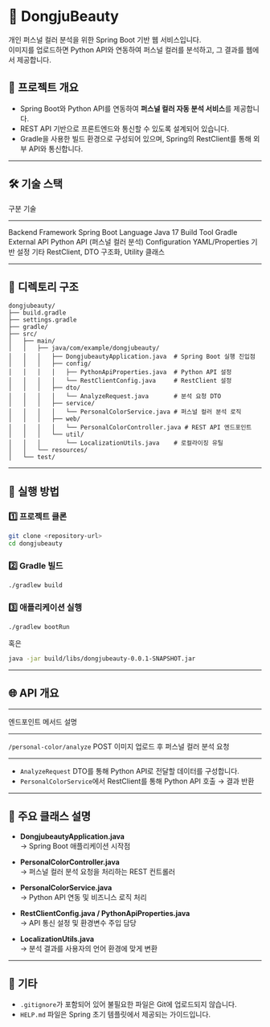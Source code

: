 # 🧴 DongjuBeauty

개인 퍼스널 컬러 분석을 위한 Spring Boot 기반 웹 서비스입니다.\
이미지를 업로드하면 Python API와 연동하여 퍼스널 컬러를 분석하고, 그
결과를 웹에서 제공합니다.

## 📌 프로젝트 개요

-   Spring Boot와 Python API를 연동하여 **퍼스널 컬러 자동 분석
    서비스**를 제공합니다.
-   REST API 기반으로 프론트엔드와 통신할 수 있도록 설계되어 있습니다.
-   Gradle을 사용한 빌드 환경으로 구성되어 있으며, Spring의 RestClient를
    통해 외부 API와 통신합니다.

------------------------------------------------------------------------

## 🛠 기술 스택

  구분                기술
  ------------------- ----------------------------------------
  Backend Framework   Spring Boot
  Language            Java 17
  Build Tool          Gradle
  External API        Python API (퍼스널 컬러 분석)
  Configuration       YAML/Properties 기반 설정
  기타                RestClient, DTO 구조화, Utility 클래스

------------------------------------------------------------------------

## 📂 디렉토리 구조

    dongjubeauty/
    ├── build.gradle
    ├── settings.gradle
    ├── gradle/
    ├── src/
    │   ├── main/
    │   │   ├── java/com/example/dongjubeauty/
    │   │   │   ├── DongjubeautyApplication.java  # Spring Boot 실행 진입점
    │   │   │   ├── config/
    │   │   │   │   ├── PythonApiProperties.java  # Python API 설정
    │   │   │   │   └── RestClientConfig.java     # RestClient 설정
    │   │   │   ├── dto/
    │   │   │   │   └── AnalyzeRequest.java       # 분석 요청 DTO
    │   │   │   ├── service/
    │   │   │   │   └── PersonalColorService.java # 퍼스널 컬러 분석 로직
    │   │   │   ├── web/
    │   │   │   │   └── PersonalColorController.java # REST API 엔드포인트
    │   │   │   └── util/
    │   │   │       └── LocalizationUtils.java    # 로컬라이징 유틸
    │   │   └── resources/
    │   └── test/

------------------------------------------------------------------------

## 🚀 실행 방법

### 1️⃣ 프로젝트 클론

``` bash
git clone <repository-url>
cd dongjubeauty
```

### 2️⃣ Gradle 빌드

``` bash
./gradlew build
```

### 3️⃣ 애플리케이션 실행

``` bash
./gradlew bootRun
```

혹은

``` bash
java -jar build/libs/dongjubeauty-0.0.1-SNAPSHOT.jar
```

------------------------------------------------------------------------

## 🌐 API 개요

  -----------------------------------------------------------------------
  엔드포인트                       메서드                설명
  -------------------------------- --------------------- ----------------
  `/personal-color/analyze`        POST                  이미지 업로드 후
                                                         퍼스널 컬러 분석
                                                         요청

  -----------------------------------------------------------------------

-   `AnalyzeRequest` DTO를 통해 Python API로 전달할 데이터를 구성합니다.
-   `PersonalColorService`에서 RestClient를 통해 Python API 호출 → 결과
    반환

------------------------------------------------------------------------

## 🧰 주요 클래스 설명

-   **DongjubeautyApplication.java**\
    → Spring Boot 애플리케이션 시작점

-   **PersonalColorController.java**\
    → 퍼스널 컬러 분석 요청을 처리하는 REST 컨트롤러

-   **PersonalColorService.java**\
    → Python API 연동 및 비즈니스 로직 처리

-   **RestClientConfig.java / PythonApiProperties.java**\
    → API 통신 설정 및 환경변수 주입 담당

-   **LocalizationUtils.java**\
    → 분석 결과를 사용자의 언어 환경에 맞게 변환

------------------------------------------------------------------------

## 📝 기타

-   `.gitignore`가 포함되어 있어 불필요한 파일은 Git에 업로드되지
    않습니다.
-   `HELP.md` 파일은 Spring 초기 템플릿에서 제공되는 가이드입니다.
